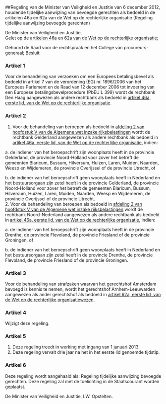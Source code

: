 <meta http-equiv='Content-Type' content='text/html; charset=utf-8' />

##Regeling van de Minister van Veiligheid en Justitie van 6 december 2012, houdende tijdelijke aanwijzing van bevoegde gerechten als bedoeld in de artikelen 46a en 62a van de Wet op de rechterlijke organisatie (Regeling tijdelijke aanwijzing bevoegde gerechten)

De Minister van Veiligheid en Justitie,  
Gelet op de [artikelen 46a](../../../../../../../wet/wet/op/de/rechterlijke/organisatie/BWBR0001830/README.md) en [62a van de Wet op de rechterlijke organisatie](../../../../../../../wet/wet/op/de/rechterlijke/organisatie/BWBR0001830/README.md);

Gehoord de Raad voor de rechtspraak en het College van procureurs-generaal;
Besluit:    

### Artikel  1  

Voor de behandeling van verzoeken om een Europees betalingsbevel als bedoeld in artikel 7 van de verordening (EG) nr. 1896/2006 van het Europees Parlement en de Raad van 12 december 2006 tot invoering van een Europese betalingsbevelprocedure (PbEU L 399) wordt de rechtbank Den Haag aangewezen als andere rechtbank als bedoeld in [artikel 46a, eerste lid, van de Wet op de rechterlijke organisatie](../../../../../../../wet/wet/op/de/rechterlijke/organisatie/BWBR0001830/README.md). 

### Artikel  2  

1.  Voor de behandeling van beroepen als bedoeld in [afdeling 2 van hoofdstuk V van de Algemene wet inzake rijksbelastingen](../../../../../../../wet/algemene/wet/inzake/rijksbelastingen/BWBR0002320/README.md) wordt de rechtbank Gelderland aangewezen als andere rechtbank als bedoeld in [artikel 46a, eerste lid, van de Wet op de rechterlijke organisatie](../../../../../../../wet/wet/op/de/rechterlijke/organisatie/BWBR0001830/README.md), indien: 

a. de indiener van het beroepschrift zijn woonplaats heeft in de provincie Gelderland, de provincie Noord-Holland voor zover het betreft de gemeenten Blaricum, Bussum, Hilversum, Huizen, Laren, Muiden, Naarden, Weesp en Wijdemeren, de provincie Overijssel of de provincie Utrecht, of  

b. de indiener van het beroepschrift geen woonplaats heeft in Nederland en het bestuursorgaan zijn zetel heeft in de provincie Gelderland, de provincie Noord-Holland voor zover het betreft de gemeenten Blaricum, Bussum, Hilversum, Huizen, Laren, Muiden, Naarden, Weesp en Wijdemeren, de provincie Overijssel of de provincie Utrecht.     
2.  Voor de behandeling van beroepen als bedoeld in [afdeling 2 van hoofdstuk V van de Algemene wet inzake rijksbelastingen](../../../../../../../wet/algemene/wet/inzake/rijksbelastingen/BWBR0002320/README.md) wordt de rechtbank Noord-Nederland aangewezen als andere rechtbank als bedoeld in [artikel 46a, eerste lid, van de Wet op de rechterlijke organisatie](../../../../../../../wet/wet/op/de/rechterlijke/organisatie/BWBR0001830/README.md), indien: 

a. de indiener van het beroepschrift zijn woonplaats heeft in de provincie Drenthe, de provincie Flevoland, de provincie Friesland of de provincie Groningen, of  

b. de indiener van het beroepschrift geen woonplaats heeft in Nederland en het bestuursorgaan zijn zetel heeft in de provincie Drenthe, de provincie Flevoland, de provincie Friesland of de provincie Groningen.    

### Artikel  3  

Voor de behandeling van strafzaken waarvan het gerechtshof Amsterdam bevoegd is kennis te nemen, wordt het gerechtshof Arnhem-Leeuwarden aangewezen als ander gerechtshof als bedoeld in [artikel 62a, eerste lid, van de Wet op de rechterlijke organisatiewezen](../../../../../../../wet/wet/op/de/rechterlijke/organisatie/BWBR0001830/README.md). 

### Artikel  4  

Wijzigt deze regeling. 

### Artikel  5  

1.  Deze regeling treedt in werking met ingang van 1 januari 2013.   
2.  Deze regeling vervalt drie jaar na het in het eerste lid genoemde tijdstip.  

### Artikel  6  

Deze regeling wordt aangehaald als: Regeling tijdelijke aanwijzing bevoegde gerechten. 
Deze regeling zal met de toelichting in de Staatscourant worden geplaatst.  

De 
Minister van Veiligheid en Justitie, 
I.W. Opstelten.     

